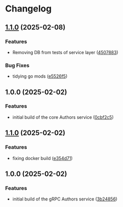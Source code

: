# Changelog

## [1.1.0](https://github.com/ordarr/authors/compare/v1.0.0...v1.1.0) (2025-02-08)


### Features

* Removing DB from tests of service layer ([4507883](https://github.com/ordarr/authors/commit/4507883e4b574eef12910ba2a8faa9fcba851521))


### Bug Fixes

* tidying go mods ([e5526f5](https://github.com/ordarr/authors/commit/e5526f53b5d66070caf6ef6f7d4293c594c6034d))

## 1.0.0 (2025-02-02)


### Features

* initial build of the core Authors service ([0cbf2c5](https://github.com/ordarr/authors/commit/0cbf2c5b085c01f000bff8915b6b26ccfed22c5b))

## [1.1.0](https://github.com/ordarr/authors/compare/v1.0.0...v1.1.0) (2025-02-02)


### Features

* fixing docker build ([e354d71](https://github.com/ordarr/authors/commit/e354d71e258015b64649e5eaa11e4525ef739236))

## 1.0.0 (2025-02-02)


### Features

* initial build of the gRPC Authors service ([3b24856](https://github.com/ordarr/authors/commit/3b248563f5ddf9105e24477bd25bba3ad7999d45))
